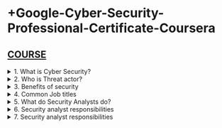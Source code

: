 
# +Google-Cyber-Security-Professional-Certificate-Coursera

## [COURSE](https://www.coursera.org/learn/foundations-of-cybersecurity/lecture/DhI78/welcome-to-the-google-cybersecurity-certificate)

<details>
<summary>1. What is Cyber Security? </summary>

## What is Cyber Security?

- The practice of ensuring Confidentiality, Integrity, and Availability (CIA) of Information by protecting networks, devices, people, and data from unauthorized access or criminal exploitation.

</details>

<details>
<summary>2. Who is Threat actor? </summary>

## Who is Threat actor?

- Any person or group who presents a security risk.

</details>

<details>
<summary>3. Benefits of security </summary>

## Benefits of security

- Protects against external and internal threats
- Meets regulatory compliance
- Maintains and improves business productivity
- Reduces expenses
- Maintains brand trust

</details>

<details>
<summary>4. Common Job titles </summary>

## Common Job titles
  
- Security analyst or specialist
- Cybersecurity analyst or specialist
- Security operations center (SOC) analyst
- Information security analyst

</details>

<details>
<summary>5. What do Security Analysts do? </summary>

## What do Security Analysts do?

- Security analysts are responsible for monitoring and protecting information and systems.

</details>

<details>
<summary>6. Security analyst responsibilities </summary>

## Security analyst responsibilities

. Protecting computer and network systems
. Installing prevention software
• Conducting periodic security audits

</details>

<details>
<summary>7. Security analyst responsibilities </summary>

## Security analyst responsibilities

```x

```

```x

```

```x

```



# #END</details>
